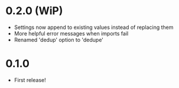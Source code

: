 # 0.2.0 (WiP)
- Settings now append to existing values instead of replacing them
- More helpful error messages when imports fail
- Renamed 'dedup' option to 'dedupe'

# 0.1.0
- First release!